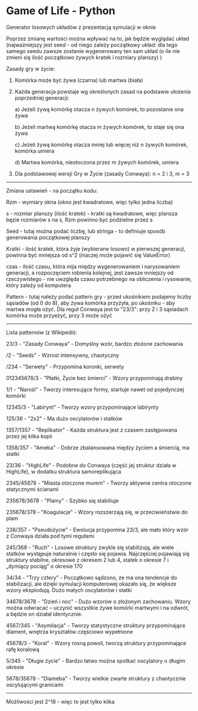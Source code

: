 # Game of Life - Python
Generator losowych układów z prezentacją symulacji w oknie

Poprzez zmianę wartości można wpływać na to, jak będzie wyglądać układ (najważniejszy jest seed - od niego zależy początkowy układ: dla tego samego seedu zawsze zostanie wygenerowany ten sam układ (o ile nie zmieni się ilość początkowo żywych kratek i rozmiary planszy) )


Zasady gry w życie:
1. Komórka może być żywa (czarna) lub martwa (biała)
2. Każda generacja powstaje wg określonych zasad na podstawie ułożenia poprzedniej generacji:

    a) Jeżeli żywą komórkę otacza n żywych komórek, to pozostanie ona żywa
  
    b) Jeżeli martwą komórkę otacza m żywych komórek, to staje się ona żywa
  
    c) Jeżeli żywą komórkę otacza mniej lub więcej niż n żywych komórek, komórka umiera
  
    d) Martwa komórka, nieotoczona przez m żywych komórek, umiera
3. Dla podstawowej wersji Gry w Życie (zasady Conwaya): n = 2 i 3, m = 3

---------------------------------------------------------------------------------------------------------------------------------------

Zmiana ustawień - na początku kodu:

Rzm - wymiary okna (okno jest kwadratowe, więc tylko jedna liczba)

s - rozmiar planszy (ilość kratek) - kratki są kwadratowe, więc plansza bęzie rozmiarów s na s, Rzm powinno być podzielne przez s

Seed - tutaj można podać liczbę, lub stringa - to definiuje sposób generowania początkowej planszy

Kratki - ilość kratek, która żyje (wybierane losowo) w pierwszej generacji, powinna być mniejsza od s^2 (inaczej może pojawić się ValueError)

czas - ilość czasu, która mija między wygenerowaniem i narysowaniem generacji, a rozpoczęciem robienia kolejnej, jest zawsze mniejszy od rzeczywistego - nie uwzględa czasu potrzebnego na obliczenia i rysowanie, który zależy od komputera

Pattern - tutaj należy podać pattern gry - przed ukośnikiem podajemy liczby sąsiadów (od 0 do 8), aby żywa komórka przyżyła, po ukośniku - aby martwa mogła ożyć. Dla reguł Conwaya jest to "23/3": przy 2 i 3 sąsiadach komórka może przyeżyć, przy 3 może ożyć

-------------------------------------------------------------------------------------------------------------------------------------

Lista patternów (z Wikipedii):

23/3 - "Zasady Conwaya" - Domyślny wzór, bardzo złożone zachowania

/2 - "Seeds" - Wzrost intensywny, chaotyczny

/234 - "Serwety" - Przypomina koronki, serwety

012345678/3 - "Płatki, Życie bez śmierci" - Wzory przypominają drabiny

1/1 - "Narośl" - Tworzy interesujące formy, startuje nawet od pojedynczej komórki

12345/3 - "Labirynt" - Tworzy wzory przypominające labirynty

125/36 - "2x2" - Ma dużo oscylatorów i statków

1357/1357 - "Replikator" - Każda struktura jest z czasem zastępowana przez jej kilka kopii

1358/357 - "Ameba" - Dobrze zbalansowana między życiem a śmiercią, ma statki

23/36 - "HighLife" - Podobne do Conwaya (część jej struktur działa w HighLife), w dodatku struktura samoreplikująca

2345/45678 - "Miasta otoczone murem" - Tworzy aktywne centra otoczone statycznymi ścianami

235678/3678	- "Plamy" - Szybko się stabiliuje

235678/378 - "Koagulacje" - Wzory rozszerzają się, w przeciwieństwie do plam

238/357 - "Pseudożycie" - Ewolucja przypomina 23/3, ale mało który wzór z Conwaya działa pod tymi regułami

245/368 - "Ruch" - Losowe struktury zwykle się stabilizują, ale wiele statków występuje naturalnie i często się pojawia. Najczęściej pojawiają się struktury stabilne, okresowe z okresem 2 lub 4, statek o okresie 7 i „dymiący pociąg” o okresie 170

34/34 - "Trzy cztery" - Początkowo sądzono, że ma ona tendencje do stabilizacji, ale dzięki symulacji komputerowej okazało się, że większe wzory eksplodują. Dużo małych oscylatorów i statki

34678/3678 - "Dzień i noc" - Dużo wzorów o złożonym zachowaniu. Wzory można odwracać – uczynić wszystkie żywe komórki martwymi i na odwrót, a będzie on działał identycznie.

4567/345 - "Asymilacja" - Tworzy statystyczne struktury przypominające diament, wnętrza kryształów częściowo wypełnione

45678/3 - "Koral" - Wzory rosną powoli, tworzą struktury przypominające rafę koralową

5/345 - "Długie życie" - Bardzo łatwo można spotkać oscylatory o długim okresie

5678/35678 - "Diameba" - Tworzy wielkie zwarte struktury z chaotycznie oscylującymi granicami

-------------------------------------------------------------------------------------------------------------------------------------

Możliwości jest 2^18 - więc to jest tylko kilka
